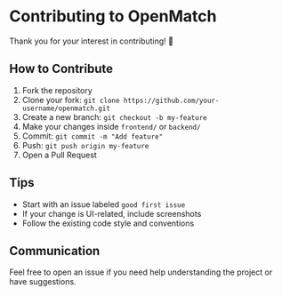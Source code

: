 # Contributing to OpenMatch

Thank you for your interest in contributing! 🚀

## How to Contribute

1. Fork the repository
2. Clone your fork: `git clone https://github.com/your-username/openmatch.git`
3. Create a new branch: `git checkout -b my-feature`
4. Make your changes inside `frontend/` or `backend/`
5. Commit: `git commit -m "Add feature"`
6. Push: `git push origin my-feature`
7. Open a Pull Request

## Tips

- Start with an issue labeled `good first issue`
- If your change is UI-related, include screenshots
- Follow the existing code style and conventions

## Communication

Feel free to open an issue if you need help understanding the project or have suggestions.
